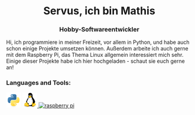 <h1 align="center">Servus, ich bin Mathis</h1>
<h3 align="center">Hobby-Softwareentwickler</h3>

Hi, ich programmiere in meiner Freizeit, vor allem in Python, und habe auch schon einige Projekte umsetzen können.
Außerdem arbeite ich auch gerne mit dem Raspberry Pi, das Thema Linux allgemein interessiert mich sehr.
Einige dieser Projekte habe ich hier hochgeladen - schaut sie euch gerne an!





<h3 align="left">Languages and Tools:</h3>
<p href="https://www.python.org" target="_blank" rel="noreferrer"> <img src="https://raw.githubusercontent.com/devicons/devicon/master/icons/python/python-original.svg" alt="python" width="40" height="40"/> </a>
 <a href="https://www.linux.org" target="_blank" rel="noreferrer"> <img src="https://raw.githubusercontent.com/devicons/devicon/master/icons/linux/linux-original.svg" alt="linux" width="40" height="40"/> </a>
  <a href="https://www.raspberrypi.org" target="_blank" rel="noreferrer"> <img src="https://upload.wikimedia.org/wikipedia/de/c/cb/Raspberry_Pi_Logo.svg" alt="raspberry pi" width="40" height="40"/> </a>
